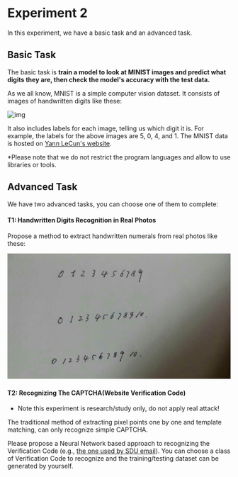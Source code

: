# Experiment 2

In this experiment, we have a basic task and an advanced task.

## Basic Task

The basic task is **train a model to look at MINIST images and predict what digits they are, then check the model's accuracy with the test data.** 

As we all know, MNIST is a simple computer vision dataset. It consists of images of handwritten digits like these:

![img](https://www.tensorflow.org/images/MNIST.png)

It also includes labels for each image, telling us which digit it is. For example, the labels for the above images are 5, 0, 4, and 1.  The MNIST data is hosted on [Yann LeCun's website](http://yann.lecun.com/exdb/mnist/).

*Please note that we do not restrict the program languages and allow to use libraries or tools.

## Advanced Task

We have two advanced tasks, you can choose one of them to complete: 

#### T1: Handwritten Digits Recognition in Real Photos 

Propose a method to extract handwritten numerals from real photos like these:

![img](https://github.com/MingChaoSun/Course_PR_17/blob/patch-1/experiment2/img/realphoto.jpg)

#### T2: Recognizing The CAPTCHA(Website Verification Code)

* Note this experiment is research/study only, do not apply real attack!

The traditional method of extracting pixel points one by one and template matching, can only recognize simple CAPTCHA.

Please propose a Neural Network based approach to recognizing the Verification Code (e.g., [the one used by SDU email](http://mail.sdu.edu.cn/?q=authreg)). You can choose a class of Verification Code to recognize and the training/testing dataset can be generated by yourself.

